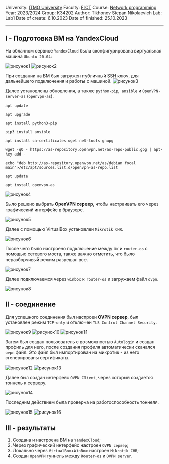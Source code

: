University: [ITMO University](https://itmo.ru/ru/)
Faculty: [FICT](https://fict.itmo.ru)
Course: [Network programming](https://github.com/itmo-ict-faculty/network-programming)
Year: 2023/2024
Group: K34202
Author: Tikhonov Stepan Nikolaevich
Lab: Lab1
Date of create: 6.10.2023
Date of finished: 25.10.2023

---
## I - Подготовка ВМ на YandexCloud
На облачном сервисе `YandexCloud` была сконфигурирована виртуальная машина `Ubuntu 20.04`:

![рисунок1](https://github.com/Stepan1709/itmo-ict-faculty-2023-TIKHONOV/blob/master/Lab_1/screens/VM.png)
![рисунок2](https://github.com/Stepan1709/itmo-ict-faculty-2023-TIKHONOV/blob/master/Lab_1/screens/settings.png)

При создании на ВМ был загружен публичный SSH ключ, для дальнейшего подключения и работы с машиной.
![рисунок3](https://github.com/Stepan1709/itmo-ict-faculty-2023-TIKHONOV/blob/master/Lab_1/screens/ssh_conect.jpg)

Далее установлены обновления, а также `python-pip`,` ansible` и `OpenVPN-server-as` (`openvpn-as`).

`apt update`

`apt upgrade`

`apt install python3-pip`

`pip3 install ansible`

`apt install ca-certificates wget net-tools gnupg`

`wget -qO - https://as-repository.openvpn.net/as-repo-public.gpg | apt-key add -`

`echo "deb http://as-repository.openvpn.net/as/debian focal main">/etc/apt/sources.list.d/openvpn-as-repo.list`

`apt update`

`apt install openvpn-as`

![рисунок4](https://github.com/Stepan1709/itmo-ict-faculty-2023-TIKHONOV/blob/master/Lab_1/screens/ansible.jpg)

Было решено выбрать **OpenVPN сервер**, чтобы настраивать его через графический интерфейс в браузере. 

![рисунок5](https://github.com/Stepan1709/itmo-ict-faculty-2023-TIKHONOV/blob/master/Lab_1/screens/ovpn.jpg)

Далее с помощью VirtualBox установлен `Mikrotik CHR`.

![рисунок6](https://github.com/Stepan1709/itmo-ict-faculty-2023-TIKHONOV/blob/master/Lab_1/screens/chr.jpg)

После чего было настроено подключение между пк и `router-os` с помощью сетевого моста, также важно отметить, что было неразборчивый режим разрешал все.

![рисунок7](https://github.com/Stepan1709/itmo-ict-faculty-2023-TIKHONOV/blob/master/Lab_1/screens/bridge.jpg)

Далее подключаемся через `winbox` к `router-os` и загружаем файл `ovpn`.

![рисунок8](https://github.com/Stepan1709/itmo-ict-faculty-2023-TIKHONOV/blob/master/Lab_1/screens/ros_files.jpg)

## II - соединение
Для успешного соединения был настроен **OVPN сервер**, был установлен режим `TCP-only` и отключен `TLS Control Channel Security`.

![рисунок9](https://github.com/Stepan1709/itmo-ict-faculty-2023-TIKHONOV/blob/master/Lab_1/screens/tcp.jpg)
![рисунок10](https://github.com/Stepan1709/itmo-ict-faculty-2023-TIKHONOV/blob/master/Lab_1/screens/tls.jpg)
![рисунок11](https://github.com/Stepan1709/itmo-ict-faculty-2023-TIKHONOV/blob/master/Lab_1/screens/server_info.jpg)

Затем был создан пользователь с возможностью `Autologin` и создан профиль для него, после создания профиля автоматически скачался `ovpn` файл. 
Это файл был импортирован на микротик - из него сгенерированы сертификаты.

![рисунок12](https://github.com/Stepan1709/itmo-ict-faculty-2023-TIKHONOV/blob/master/Lab_1/screens/user_prof.jpg)
![рисунок13](https://github.com/Stepan1709/itmo-ict-faculty-2023-TIKHONOV/blob/master/Lab_1/screens/ovpn_certif.jpg)

Далее был создан интерфейс `OVPN Client`, через который создается тоннель к серверу.

![рисунок14](https://github.com/Stepan1709/itmo-ict-faculty-2023-TIKHONOV/blob/master/Lab_1/screens/ovpn_settings.jpg)

Последним действием была проверка на работоспособность тоннеля.

![рисунок15](https://github.com/Stepan1709/itmo-ict-faculty-2023-TIKHONOV/blob/master/Lab_1/screens/ovpn_status.jpg)
![рисунок16](https://github.com/Stepan1709/itmo-ict-faculty-2023-TIKHONOV/blob/master/Lab_1/screens/ovpn_traffic.jpg)

## III - результаты
1) Создана и настроена ВМ на `YandexCloud`;
2) Через графический интерфейс настроен `OVPN сервер`;
3) Локально через `VirtualBox`+`WinBox` настроен `Mikrotik CHR`;
4) Создан `OpenVPN` туннель между `Router-os` и `OVPN server`.

